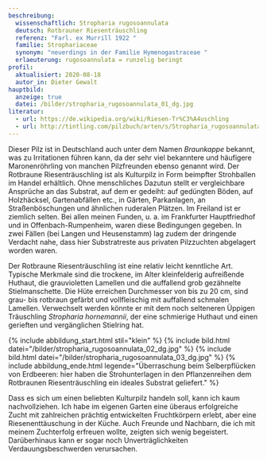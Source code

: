 ```yaml
---
beschreibung:
  wissenschaftlich: Stropharia rugosoannulata
  deutsch: Rotbrauner Riesenträuschling
  referenz: "Farl. ex Murrill 1922 "
  familie: Strophariaceae
  synonym: "neuerdings in der Familie Hymenogastraceae "
  erlaeuterung: rugosoannulata = runzelig beringt
profil:
  aktualisiert: 2020-08-18
  autor_in: Dieter Gewalt
hauptbild:
  anzeige: true
  datei: /bilder/stropharia_rugosoannulata_01_dg.jpg
literatur:
  - url: https://de.wikipedia.org/wiki/Riesen-Tr%C3%A4uschling
  - url: http://tintling.com/pilzbuch/arten/s/Stropharia_rugosoannulata.html
---
```

Dieser Pilz ist in Deutschland auch unter dem Namen *Braunkappe* bekannt, was zu Irritationen führen kann, da der sehr viel bekanntere und häufigere Maronenröhrling von manchen Pilzfreunden ebenso genannt wird. Der Rotbraune Riesenträuschling ist als Kulturpilz in Form beimpfter Strohballen im Handel erhältlich. Ohne menschliches Dazutun stellt er vergleichbare Ansprüche an das Substrat, auf dem er gedeiht: auf gedüngten Böden, auf Holzhäcksel, Gartenabfällen etc., in Gärten, Parkanlagen, an Straßenböschungen und ähnlichen ruderalen Plätzen. Im Freiland ist er ziemlich selten. Bei allen meinen Funden, u. a. im Frankfurter Hauptfriedhof und in Offenbach-Rumpenheim, waren diese Bedingungen gegeben. In zwei Fällen (bei Langen und Heusenstamm) lag zudem der dringende Verdacht nahe, dass hier Substratreste aus privaten Pilzzuchten abgelagert worden waren.

Der Rotbraune Riesenträuschling ist eine relativ leicht kenntliche Art. Typische Merkmale sind die trockene, im Alter kleinfelderig aufreißende Huthaut, die grauvioletten Lamellen und die auffallend grob gezähnelte Stielmanschette. Die Hüte erreichen Durchmesser von bis zu 20 cm, sind grau- bis rotbraun gefärbt und vollfleischig mit auffallend schmalen Lamellen. Verwechselt werden könnte er mit dem noch selteneren Üppigen Träuschling *Stropharia hornemannii*, der eine schmierige Huthaut und einen gerieften und vergänglichen Stielring hat.

{% include abbildung_start.html stil="klein" %}
{% include bild.html datei="/bilder/stropharia_rugosoannulata_02_dg.jpg" %}
{% include bild.html datei="/bilder/stropharia_rugosoannulata_03_dg.jpg" %}
{% include abbildung_ende.html legende="Überraschung beim Selberpflücken von Erdbeeren: hier haben die Strohunterlagen in den Pflanzenreihen dem Rotbraunen Riesenträuschling ein ideales Substrat geliefert." %}



Dass es sich um einen beliebten Kulturpilz handeln soll, kann ich kaum nachvollziehen. Ich habe im eigenen Garten eine überaus erfolgreiche Zucht mit zahlreichen prächtig entwickelten Fruchtkörpern erlebt, aber eine Riesenenttäuschung in der Küche. Auch Freunde und Nachbarn, die ich mit meinem Zuchterfolg erfreuen wollte, zeigten sich wenig begeistert. Darüberhinaus kann er sogar noch Unverträglichkeiten Verdauungsbeschwerden verursachen.